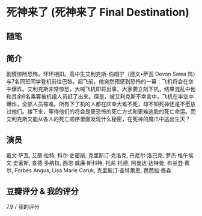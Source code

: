 # 死神来了 (死神来了 Final Destination)

## 随笔

## 简介

剧情惊险恐怖，环环相扣。高中生艾利克斯-伯朗宁（德文•萨瓦 Devon Sawa  饰）与7名同班同学登机前往巴黎。起飞前，他突然预感到恐怖的一幕：飞机将会在空中爆炸。艾利克斯非常惊恐，大喊飞机即将出事，大家要立刻下机，结果混乱中他和其余6名乘客被机组人员赶了出来。但是，被艾利克斯不幸言中，飞机在半空中爆炸，全部人员罹难。所有下了机的人都在庆幸大难不死，却不知死神还是不愿放过他们。接下来，等待他们的将会是更恐怖的死亡方式和更难逃脱的死亡命运。而艾利克斯又能从各人的死亡顺序里面发现什么秘密，在死神的魔爪中逃出生天？

## 演员

戴文·萨瓦, 艾丽·拉特, 科尔·史密斯, 克里斯汀·克洛克, 丹尼尔·洛巴克, 罗杰·格午埃文·史密斯, 查德·多纳拉, 西恩·威廉·斯科特, 托尼·托德, 阿曼达·达特曼, 布兰登·费尔, Forbes Angus, Lisa Marie Caruk, 克里斯汀·查特莱恩, 芭芭拉·泰森

## 豆瓣评分 & 我的评分

7.9 / 我的评分
